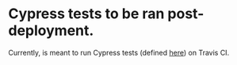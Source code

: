 # Cypress tests to be ran post-deployment.

Currently, is meant to run Cypress tests (defined [here](https://github.com/4dn-dcic/fourfront/tree/selenium/deploy/post_deploy_testing/cypress/integration)) on Travis CI.
